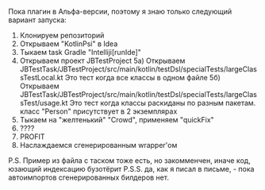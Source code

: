 Пока плагин в Альфа-версии, поэтому я знаю только следующий вариант запуска:

1) Клонируем репозиторий
2) Открываем "KotlinPsi" в Idea
3) Тыкаем task Gradle "Intelliji[runIde]"
4) Открываем проект JBTestProject
5а) Открываем JBTestTask/JBTestProject/src/main/kotlin/testDsl/specialTests/largeClassTestLocal.kt
Это тест когда все классы в одном файле
5б) Открываем JBTestTask/JBTestProject/src/main/kotlin/testDsl/specialTests/largeClassTest/usage.kt
Это тест когда классы раскиданы по разным пакетам. 
класс "Person" присутствует в 2 экземплярах
6) Тыкаем на "желтенький" "Crowd", применяем "quickFix"
7) ????
8) PROFIT
9) Наслаждаемся сгенерированным wrapper'ом

P.S. Пример из файла с таском тоже есть, но закомменчен, иначе код, юзающий индексацию бузотёрит
P.S.S. да, как я писал в письме, - пока автоимпортов сгенерированных билдеров нет.

